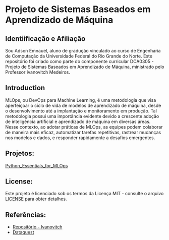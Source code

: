 # Projeto de Sistemas Baseados em Aprendizado de Máquina

## Identiificação e Afiliação
Sou Adson Emnauel, aluno de gradução vinculado ao curso de Engenharia de Computação da Universidade Federal do Rio Grande do Norte. Este repositório foi criado como parte do componente curricular DCA0305 - 
Projeto de Sistemas Baseados em Aprendizado de Máquina, ministrado pelo Professor Ivanovitch Medeiros.

## Introduction 

MLOps, ou DevOps para Machine Learning, é uma metodologia que visa aperfeiçoar o ciclo de vida de modelos de aprendizado de máquina, desde o desenvolvimento até a implantação e monitoramento em produção. Tal metodologia possui uma importância evidente devido a crescente adoção de inteligência artificial e aprendizado de máquina em diversas áreas. Nesse contexto, ao adotar práticas de MLOps, as equipes podem colaborar de maneira mais eficaz, automatizar tarefas repetitivas, rastrear mudanças nos modelos e dados, e responder rapidamente a desafios emergentes.

## Projetos: 
[Python_Essentials_for_MLOps](https://github.com/AdEmanuel/mlops2023/tree/main/Python_Essentials_for_MLOps)

## License:
Este projeto é licenciado sob os termos da Licença MIT - consulte o arquivo [LICENSE](https://github.com/AdEmanuel/mlops2023/blob/main/LICENSE) para obter detalhes. 

## Referências:
 - [Repositório - Ivanovitch](https://github.com/ivanovitchm/mlops)
 - [Dataquest](https://github.com/dataquestio/project-walkthroughs)

